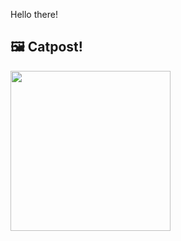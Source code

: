 Hello there!



## 🖼️ Catpost!

<sub>
    <img src="https://cdn2.thecatapi.com/images/WqjLzizJm.png" height="256">
</sub>

